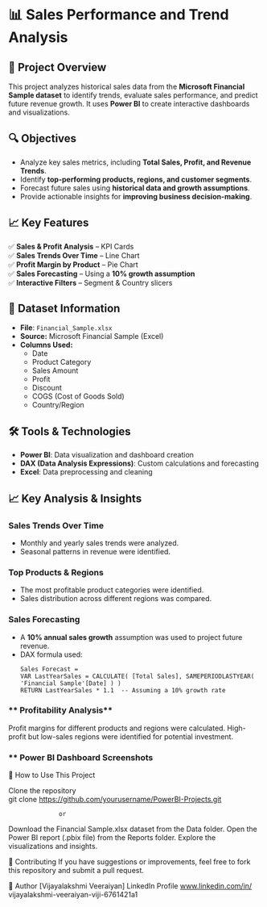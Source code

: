 
# 📊 Sales Performance and Trend Analysis

## 📌 Project Overview
This project analyzes historical sales data from the **Microsoft Financial Sample dataset** to identify trends, evaluate sales performance, and predict future revenue growth. It uses **Power BI** to create interactive dashboards and visualizations.

## 🔍 Objectives
- Analyze key sales metrics, including **Total Sales, Profit, and Revenue Trends**.
- Identify **top-performing products, regions, and customer segments**.
- Forecast future sales using **historical data and growth assumptions**.
- Provide actionable insights for **improving business decision-making**.

## 📈 Key Features  
✅ **Sales & Profit Analysis** – KPI Cards  
✅ **Sales Trends Over Time** – Line Chart  
✅ **Profit Margin by Product** – Pie Chart  
✅ **Sales Forecasting** – Using a **10% growth assumption**  
✅ **Interactive Filters** – Segment & Country slicers  

## 📂 Dataset Information

- **File**: `Financial_Sample.xlsx`  
- **Source:** Microsoft Financial Sample (Excel)
- **Columns Used:**
  - Date
  - Product Category
  - Sales Amount
  - Profit
  - Discount
  - COGS (Cost of Goods Sold)
  - Country/Region

## 🛠️ Tools & Technologies

- **Power BI**: Data visualization and dashboard creation
- **DAX (Data Analysis Expressions)**: Custom calculations and forecasting
- **Excel**: Data preprocessing and cleaning

## 📈 Key Analysis & Insights

### **Sales Trends Over Time**
- Monthly and yearly sales trends were analyzed.
- Seasonal patterns in revenue were identified.

### **Top Products & Regions**
- The most profitable product categories were identified.
- Sales distribution across different regions was compared.

### **Sales Forecasting**
- A **10% annual sales growth** assumption was used to project future revenue.
- DAX formula used:
  ```DAX
  Sales Forecast = 
  VAR LastYearSales = CALCULATE( [Total Sales], SAMEPERIODLASTYEAR( 'Financial Sample'[Date] ) ) 
  RETURN LastYearSales * 1.1  -- Assuming a 10% growth rate

### ** Profitability Analysis**
Profit margins for different products and regions were calculated.
High-profit but low-sales regions were identified for potential investment.

### ** Power BI Dashboard Screenshots









🚀 How to Use This Project


Clone the repository  
     git clone https://github.com/yourusername/PowerBI-Projects.git

                  or

Download the Financial Sample.xlsx dataset from the Data folder.
Open the Power BI report (.pbix file) from the Reports folder.
Explore the visualizations and insights.


🤝 Contributing
If you have suggestions or improvements, feel free to fork this repository and submit a pull request.

📌 Author
[Vijayalakshmi Veeraiyan]
LinkedIn Profile  www.linkedin.com/in/
vijayalakshmi-veeraiyan-viji-6761421a1

